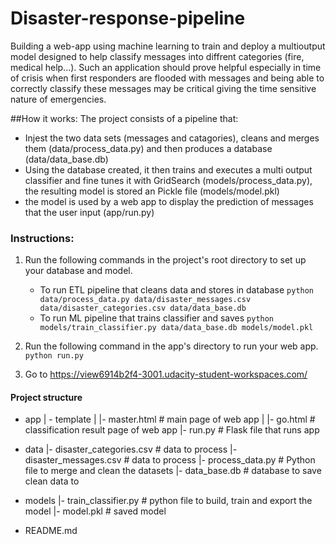 # Disaster-response-pipeline
Building a web-app using machine learning to train and deploy a multioutput model designed to help classify messages into diffrent categories (fire, medical help...).
Such an application should prove helpful especially in time of crisis when first responders are flooded with messages and being able to correctly classify these messages may be critical giving the time sensitive nature of emergencies.


##How it works:
The project consists of a pipeline that:
- Injest the two data sets (messages and catagories), cleans and merges them (data/process_data.py) and then produces a database (data/data_base.db)
- Using the database created, it then trains and executes a multi output classifier and fine tunes it with GridSearch (models/process_data.py), the resulting model is stored an Pickle file (models/model.pkl) 
- the model is used by a web app to display the prediction of messages that the user input (app/run.py)


### Instructions:
1. Run the following commands in the project's root directory to set up your database and model.

    - To run ETL pipeline that cleans data and stores in database
        `python data/process_data.py data/disaster_messages.csv data/disaster_categories.csv data/data_base.db`
    - To run ML pipeline that trains classifier and saves
        `python models/train_classifier.py data/data_base.db models/model.pkl`

2. Run the following command in the app's directory to run your web app.
    `python run.py`

3. Go to https://view6914b2f4-3001.udacity-student-workspaces.com/


#### Project structure
- app
| - template
| |- master.html  # main page of web app
| |- go.html  # classification result page of web app
|- run.py  # Flask file that runs app

- data
|- disaster_categories.csv  # data to process 
|- disaster_messages.csv  # data to process
|- process_data.py # Python file to merge and clean the datasets
|- data_base.db   # database to save clean data to

- models
|- train_classifier.py # python file to build, train and export the model
|- model.pkl  # saved model 

- README.md
